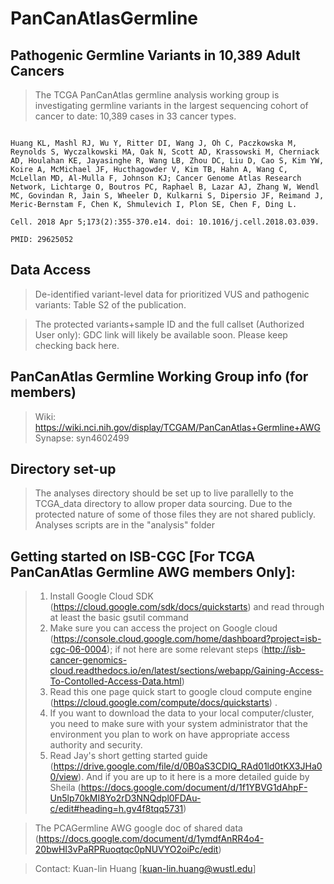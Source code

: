 # PanCanAtlasGermline #

## Pathogenic Germline Variants in 10,389 Adult Cancers ## 
>The TCGA PanCanAtlas germline analysis working group is investigating germline variants in the largest sequencing cohort of cancer to date: 10,389 cases in 33 cancer types.     
```Pathogenic Germline Variants in 10,389 Adult Cancers.

Huang KL, Mashl RJ, Wu Y, Ritter DI, Wang J, Oh C, Paczkowska M, Reynolds S, Wyczalkowski MA, Oak N, Scott AD, Krassowski M, Cherniack AD, Houlahan KE, Jayasinghe R, Wang LB, Zhou DC, Liu D, Cao S, Kim YW, Koire A, McMichael JF, Hucthagowder V, Kim TB, Hahn A, Wang C, McLellan MD, Al-Mulla F, Johnson KJ; Cancer Genome Atlas Research Network, Lichtarge O, Boutros PC, Raphael B, Lazar AJ, Zhang W, Wendl MC, Govindan R, Jain S, Wheeler D, Kulkarni S, Dipersio JF, Reimand J, Meric-Bernstam F, Chen K, Shmulevich I, Plon SE, Chen F, Ding L.

Cell. 2018 Apr 5;173(2):355-370.e14. doi: 10.1016/j.cell.2018.03.039.

PMID: 29625052
```

## Data Access ##
>De-identified variant-level data for prioritized VUS and pathogenic variants: Table S2 of the publication.

>The protected variants+sample ID and the full callset (Authorized User only):
>GDC link will likely be available soon. Please keep checking back here.

## PanCanAtlas Germline Working Group info (for members) ##
>Wiki: https://wiki.nci.nih.gov/display/TCGAM/PanCanAtlas+Germline+AWG 
>Synapse: syn4602499  

## Directory set-up ##
> The analyses directory should be set up to live parallelly to the TCGA_data directory to allow proper data sourcing. Due to the protected nature of some of those files they are not shared publicly. 
> Analyses scripts are in the "analysis" folder

## Getting started on ISB-CGC [For TCGA PanCanAtlas Germline AWG members Only]: ##  
>1) Install Google Cloud SDK (https://cloud.google.com/sdk/docs/quickstarts) and read through at least the basic gsutil command 
>2) Make sure you can access the project on Google cloud (https://console.cloud.google.com/home/dashboard?project=isb-cgc-06-0004); if not here are some relevant steps (http://isb-cancer-genomics-cloud.readthedocs.io/en/latest/sections/webapp/Gaining-Access-To-Contolled-Access-Data.html)  
>3) Read this one page quick start to google cloud compute engine (https://cloud.google.com/compute/docs/quickstarts) . 
>4) If you want to download the data to your local computer/cluster, you need to make sure with your system administrator that the environment you plan to work on have appropriate access authority and security.  
>5) Read Jay's short getting started guide (https://drive.google.com/file/d/0B0aS3CDIQ_RAd01ld0tKX3JHa00/view). And if you are up to it here is a more detailed guide by Sheila (https://docs.google.com/document/d/1f1YBVG1dAhpF-Un5lp70kMI8Yo2rD3NNQdpl0FDAu-c/edit#heading=h.gv4f8tqq5731)  

>The PCAGermline AWG google doc of shared data (https://docs.google.com/document/d/1ymdfAnRR4o4-20bwHI3vPaRPRuoqtqc0pNUVYO2oiPc/edit) 


> Contact: Kuan-lin Huang [kuan-lin.huang@wustl.edu]
